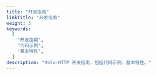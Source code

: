 ```yaml
---
title: "开发指南"
linkTitle: "开发指南"
weight: 3
keywords:
  [
    "开发指南",
    "代码示例",
    "基本特性",
  ]
description: "Volo-HTTP 开发指南，包括代码示例、基本特性。"
---
```

